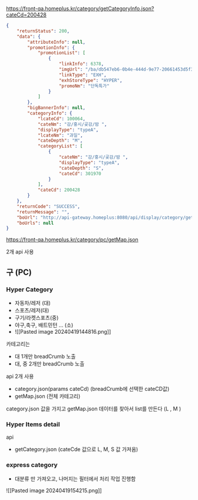 
https://front-qa.homeplus.kr/category/getCategoryInfo.json?cateCd=200428

```json
{
    "returnStatus": 200,
    "data": {
        "attributeInfo": null,
        "promotionInfo": {
            "promotionList": [
                {
                    "linkInfo": 6378,
                    "imgUrl": "/ba/db547eb6-0b4e-444d-9e77-20661453d5f3",
                    "linkType": "EXH",
                    "exhStoreType": "HYPER",
                    "promoNm": "단독특가"
                }
            ]
        },
        "bigBannerInfo": null,
        "categoryInfo": {
            "lcateCd": 100064,
            "cateNm": "감/홍시/곶감/밤 ",
            "displayType": "typeA",
            "lcateNm": "과일",
            "cateDepth": "M",
            "categoryList": [
                {
                    "cateNm": "감/홍시/곶감/밤 ",
                    "displayType": "typeA",
                    "cateDepth": "S",
                    "cateCd": 301970
                }
            ],
            "cateCd": 200428
        }
    },
    "returnCode": "SUCCESS",
    "returnMessage": "",
    "boUrl": "http://api-gateway.homeplus:8080/api/display/category/getCategoryInfo?siteType=HOME&cateCd=200428",
    "boUrls": null
}
```
https://front-qa.homeplus.kr/category/pc/getMap.json

2개 api 사용


## 구 (PC) 
### Hyper Category

- 자동차/레저 (대)
- 스포츠/레저(대)
- 구기/라켓스포츠(중)
- 야구,축구, 배트민턴 ... (소)
- ![[Pasted image 20240419144816.png]]

카테고리는 
- 대  1개만 breadCrumb 노출 
- 대, 중 2개만 breadCrumb 노출 

api 2개 사용
- category.json(params cateCd) (breadCrumb에 선택한 cateCD값)
- getMap.json (전체 카테고리)

category.json 값을 가지고  getMap.json 데이터를 찾아서 list를 만든다 (L , M )
### Hyper Items detail

api
- getCategory.json (cateCde 값으로 L, M, S 값 가져옴)


### express category
- 대분류 만 가져오고, 나머지는 필터에서 처리 작업 진행함

![[Pasted image 20240419154215.png]]